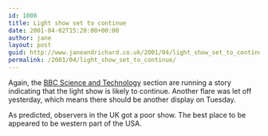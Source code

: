 ```yaml
---
id: 1008
title: Light show set to continue
date: 2001-04-02T15:20:00+00:00
author: jane
layout: post
guid: http://www.janeandrichard.co.uk/2001/04/light_show_set_to_continue
permalink: /2001/04/light_show_set_to_continue/
---
```

Again, the [BBC Science and Technology](http://news.bbc.co.uk/hi/english/sci/tech/newsid_1256000/1256112.stm) section are running a story indicating that the light show is likely to continue. Another flare was let off yesterday, which means there should be another display on Tuesday.

As predicted, observers in the UK got a poor show. The best place to be appeared to be western part of the USA.
